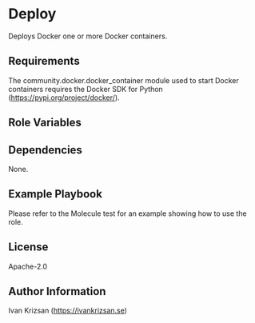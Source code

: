 Deploy
=========

Deploys Docker one or more Docker containers.

Requirements
------------

The community.docker.docker_container module used to start Docker containers requires the Docker SDK for Python (https://pypi.org/project/docker/).

Role Variables
--------------


Dependencies
------------

None.

Example Playbook
----------------

Please refer to the Molecule test for an example showing how to use the role.

License
-------

Apache-2.0

Author Information
------------------

Ivan Krizsan (https://ivankrizsan.se)
